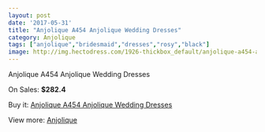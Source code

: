 ```yaml
---
layout: post
date: '2017-05-31'
title: "Anjolique A454 Anjolique Wedding Dresses"
category: Anjolique
tags: ["anjolique","bridesmaid","dresses","rosy","black"]
image: http://img.hectodress.com/1926-thickbox_default/anjolique-a454-anjolique-wedding-dresses.jpg
---
```

Anjolique A454 Anjolique Wedding Dresses

On Sales: **$282.4**
<a href="https://www.hectodress.com/anjolique/1219-anjolique-a454-anjolique-wedding-dresses.html"><amp-img layout="responsive" width="600" height="600" src="//img.hectodress.com/1926-thickbox_default/anjolique-a454-anjolique-wedding-dresses.jpg" alt="Anjolique A454 Anjolique Wedding Dresses 0" /></a>
<a href="https://www.hectodress.com/anjolique/1219-anjolique-a454-anjolique-wedding-dresses.html"><amp-img layout="responsive" width="600" height="600" src="//img.hectodress.com/1927-thickbox_default/anjolique-a454-anjolique-wedding-dresses.jpg" alt="Anjolique A454 Anjolique Wedding Dresses 1" /></a>

Buy it: [Anjolique A454 Anjolique Wedding Dresses](https://www.hectodress.com/anjolique/1219-anjolique-a454-anjolique-wedding-dresses.html "Anjolique A454 Anjolique Wedding Dresses")

View more: [Anjolique](https://www.hectodress.com/16-anjolique "Anjolique")